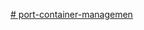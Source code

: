 [# port-container-managemen](https://github.com/resparagoza559817-cpu/port-container-managemen/issues/1#issue-3426693076)
